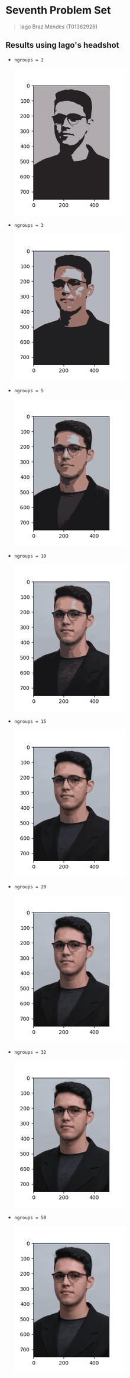 # Seventh Problem Set
> Iago Braz Mendes (T01362926)

## Results using Iago's headshot

- `ngroups = 2`

	![ngroups = 2](assets/2.png)

- `ngroups = 3`

	![ngroups = 3](assets/3.png)

- `ngroups = 5`

	![ngroups = 5](assets/5.png)

- `ngroups = 10`

	![ngroups = 10](assets/10.png)

- `ngroups = 15`

	![ngroups = 15](assets/15.png)

- `ngroups = 20`

	![ngroups = 20](assets/20.png)

- `ngroups = 32`

	![ngroups = 32](assets/32.png)

- `ngroups = 50`

	![ngroups = 50](assets/50.png)